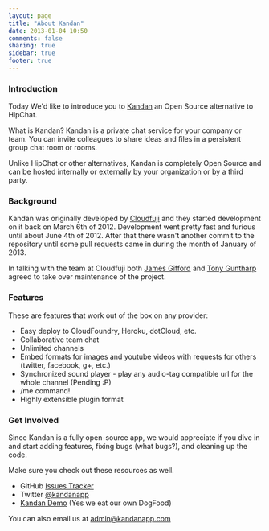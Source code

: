 ```yaml
---
layout: page
title: "About Kandan"
date: 2013-01-04 10:50
comments: false
sharing: true
sidebar: true
footer: true
---
```

### Introduction
Today We'd like to introduce you to [Kandan](https://github.com/kandanapp/kandan) an Open Source alternative to HipChat. 

What is Kandan? Kandan is a private chat service for your company or team. You can invite colleagues to share ideas and files in a persistent group chat room or rooms.

Unlike HipChat or other alternatives, Kandan is completely Open Source and can be hosted internally or externally by your organization or by a third party.

### Background
Kandan was originally developed by [Cloudfuji](http://cloudfuji.com/) and they started development on it back on March 6th of 2012. Development went pretty fast and furious until about June 4th of 2012. After that there wasn't another commit to the repository until some pull requests came in during the month of January of 2013.

In talking with the team at Cloudfuji both [James Gifford](http://jamesrgifford.com/) and [Tony Guntharp](http://fusion94.org) agreed to take over maintenance of the project.

### Features
These are features that work out of the box on any provider:

 * Easy deploy to CloudFoundry, Heroku, dotCloud, etc.
 * Collaborative team chat
 * Unlimited channels
 * Embed formats for images and youtube videos with requests for others (twitter, facebook, g+, etc.)
 * Synchronized sound player - play any audio-tag compatible url for the whole channel (Pending :P)
 * /me command!
 * Highly extensible plugin format

### Get Involved
Since Kandan is a fully open-source app, we would appreciate if you dive in and start adding features, fixing bugs (what bugs?), and cleaning up the code.

Make sure you check out these resources as well.

* GitHub [Issues Tracker](https://github.com/kandanapp/kandan/issues)
* Twitter [@kandanapp](https://twitter.com/kandanapp)
* [Kandan Demo](http://kandan-demo.kandanapp.com/) (Yes we eat our own DogFood)

You can also email us at admin@kandanapp.com
